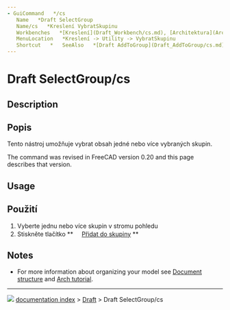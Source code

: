 ```yaml
---
- GuiCommand   */cs
   Name   *Draft SelectGroup
   Name/cs   *Kreslení VybratSkupinu
   Workbenches   *[Kreslení](Draft_Workbench/cs.md), [Architektura](Arch_Workbench/cs.md)
   MenuLocation   *Kreslení -> Utility -> VybratSkupinu
   Shortcut   *   SeeAlso   *[Draft AddToGroup](Draft_AddToGroup/cs.md), [Std CreateGroup](Std_Group/cs.md)
---
```


# Draft SelectGroup/cs


</div>

## Description


<div class="mw-translate-fuzzy">

## Popis

Tento nástroj umožňuje vybrat obsah jedné nebo více vybraných skupin.


</div>

The command was revised in FreeCAD version 0.20 and this page describes that version.

## Usage


<div class="mw-translate-fuzzy">

## Použití

1.  Vyberte jednu nebo více skupin v stromu pohledu
2.  Stiskněte tlačítko **<img src="images/Draft_SelectGroup.png" width=16px> [Přidat do skupiny](Draft_SelectGroup/cs.md)
**


</div>

## Notes

-   For more information about organizing your model see [Document structure](Document_structure.md) and [Arch tutorial](Arch_tutorial#Organizing_your_model.md).



---
![](images/Right_arrow.png) [documentation index](../README.md) > [Draft](Draft_Workbench.md) > Draft SelectGroup/cs
